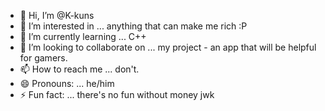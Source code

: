 - 👋 Hi, I’m @K-kuns
- 👀 I’m interested in ... anything that can make me rich :P
- 🌱 I’m currently learning ... C++
- 💞️ I’m looking to collaborate on ... my project - an app that will be helpful for gamers.
- 📫 How to reach me ... don't.
- 😄 Pronouns: ... he/him
- ⚡ Fun fact: ... there's no fun without money jwk

<!---
K-kuns/K-kuns is a ✨ special ✨ repository because its `README.md` (this file) appears on your GitHub profile.
You can click the Preview link to take a look at your changes.
--->
